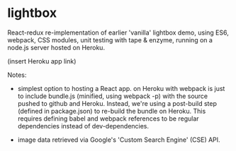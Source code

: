 # lightbox

React-redux re-implementation of earlier 'vanilla' lightbox demo, using ES6, webpack, CSS modules, unit testing with tape & enzyme, running on a node.js server hosted on Heroku.

(insert Heroku app link)

Notes:

- simplest option to hosting a React app. on Heroku with webpack is just to include bundle.js (minified, using webpack -p) with the source pushed to github and Heroku. Instead, we're using a post-build step (defined in package.json) to re-build the bundle on Heroku. This requires defining babel and webpack references to be regular dependencies instead of dev-dependencies.

- image data retrieved via Google's 'Custom Search Engine' (CSE) API.

 
